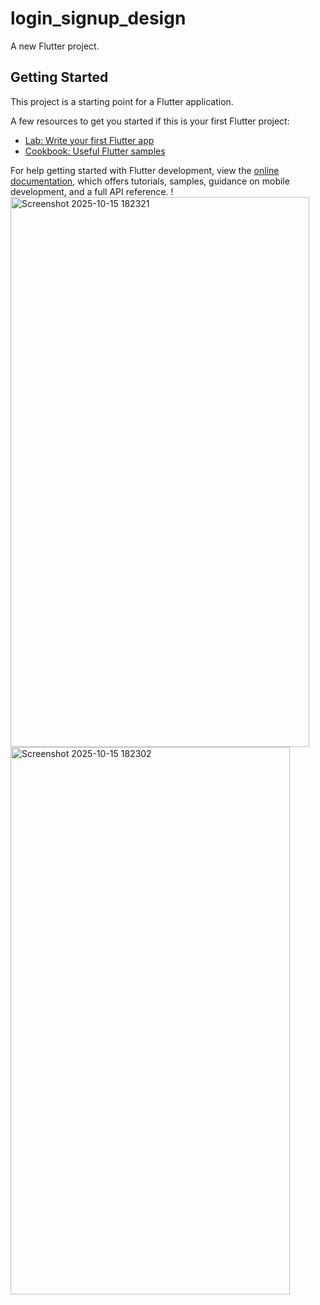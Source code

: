# login_signup_design

A new Flutter project.

## Getting Started

This project is a starting point for a Flutter application.

A few resources to get you started if this is your first Flutter project:

- [Lab: Write your first Flutter app](https://docs.flutter.dev/get-started/codelab)
- [Cookbook: Useful Flutter samples](https://docs.flutter.dev/cookbook)

For help getting started with Flutter development, view the
[online documentation](https://docs.flutter.dev/), which offers tutorials,
samples, guidance on mobile development, and a full API reference.
!<img width="478" height="880" alt="Screenshot 2025-10-15 182321" src="https://github.com/user-attachments/assets/95a50478-56a7-401c-8f4a-9a98d52cc99b" />
<br>
<img width="447" height="876" alt="Screenshot 2025-10-15 182302" src="https://github.com/user-attachments/assets/98553ed3-c6bf-4e3d-bb20-54974470fac5" />
